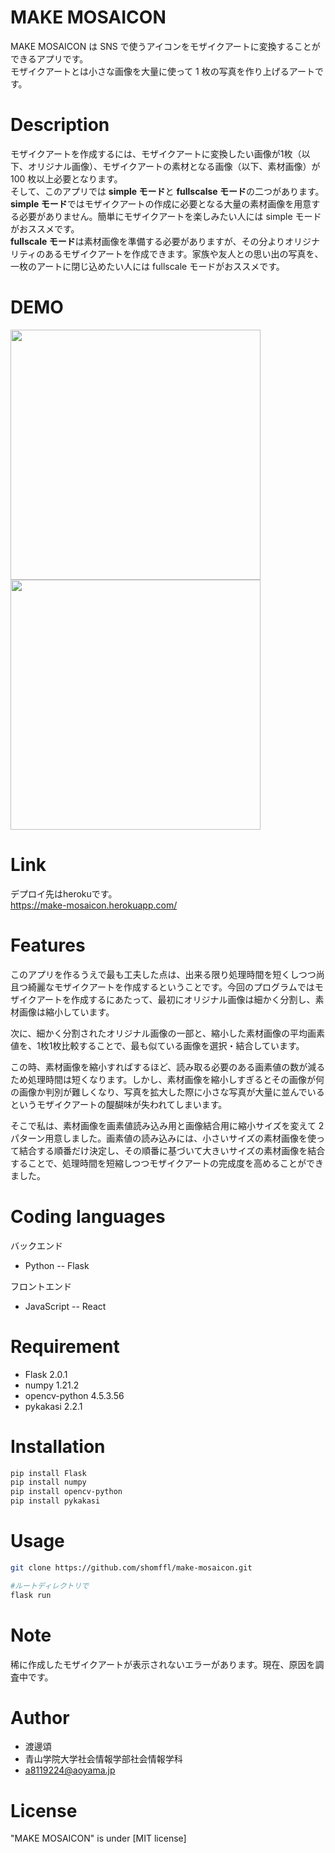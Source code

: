 # MAKE MOSAICON

MAKE MOSAICON は SNS で使うアイコンをモザイクアートに変換することができるアプリです。  
モザイクアートとは小さな画像を大量に使って 1 枚の写真を作り上げるアートです。

# Description

モザイクアートを作成するには、モザイクアートに変換したい画像が1枚（以下、オリジナル画像）、モザイクアートの素材となる画像（以下、素材画像）が 100 枚以上必要となります。  
そして、このアプリでは **simple モード**と **fullscalse モード**の二つがあります。  
**simple モード**ではモザイクアートの作成に必要となる大量の素材画像を用意する必要がありません。簡単にモザイクアートを楽しみたい人には simple モードがおススメです。  
**fullscale モード**は素材画像を準備する必要がありますが、その分よりオリジナリティのあるモザイクアートを作成できます。家族や友人との思い出の写真を、一枚のアートに閉じ込めたい人には fullscale モードがおススメです。

# DEMO

<img src="https://user-images.githubusercontent.com/89062440/137499765-3d0ee275-0b0c-456d-a807-c8912356cf96.gif" height="400vmax">
<img src="https://user-images.githubusercontent.com/89062440/137502253-7f0cb8f1-fb19-47cc-8580-5eeefccbbda4.gif" width="400vmax">

# Link
デプロイ先はherokuです。  
https://make-mosaicon.herokuapp.com/


# Features

このアプリを作るうえで最も工夫した点は、出来る限り処理時間を短くしつつ尚且つ綺麗なモザイクアートを作成するということです。今回のプログラムではモザイクアートを作成するにあたって、最初にオリジナル画像は細かく分割し、素材画像は縮小しています。  

次に、細かく分割されたオリジナル画像の一部と、縮小した素材画像の平均画素値を、1枚1枚比較することで、最も似ている画像を選択・結合しています。  

この時、素材画像を縮小すればするほど、読み取る必要のある画素値の数が減るため処理時間は短くなります。しかし、素材画像を縮小しすぎるとその画像が何の画像か判別が難しくなり、写真を拡大した際に小さな写真が大量に並んでいるというモザイクアートの醍醐味が失われてしまいます。  

そこで私は、素材画像を画素値読み込み用と画像結合用に縮小サイズを変えて 2 パターン用意しました。画素値の読み込みには、小さいサイズの素材画像を使って結合する順番だけ決定し、その順番に基づいて大きいサイズの素材画像を結合することで、処理時間を短縮しつつモザイクアートの完成度を高めることができました。

# Coding languages
バックエンド
- Python -- Flask

フロントエンド
- JavaScript -- React

# Requirement

- Flask 2.0.1
- numpy 1.21.2
- opencv-python 4.5.3.56
- pykakasi 2.2.1


# Installation

```bash
pip install Flask
pip install numpy
pip install opencv-python
pip install pykakasi
```

# Usage

```bash
git clone https://github.com/shomffl/make-mosaicon.git

#ルートディレクトリで
flask run
```

# Note
稀に作成したモザイクアートが表示されないエラーがあります。現在、原因を調査中です。


# Author

- 渡邊頌
- 青山学院大学社会情報学部社会情報学科
- a8119224@aoyama.jp

# License

"MAKE MOSAICON" is under [MIT license]
